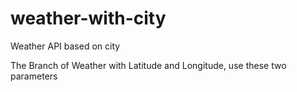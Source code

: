 # weather-with-city
Weather API based on city

The Branch of Weather with Latitude and Longitude, use these two parameters
